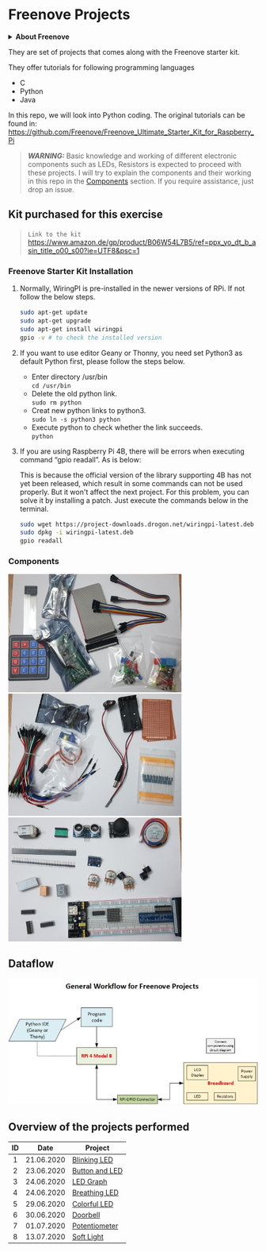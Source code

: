 # Freenove Projects

 <details> 
 <summary><strong>About Freenove</strong>
</summary>
Freenove is an open-source electronics platform.

Freenove is committed to helping customer quickly realize the creative idea and product prototypes, making it easy to get started for enthusiasts of programing and electronics and launching innovative open source products.

The services include:

- Robot kits
- Learning kits for Arduino, Raspberry Pi and micro:bit
- Electronic components and modules, tools
- Product customization service

The code and circuit are open source. You can obtain the details and the latest information through visiting the following web site: http://www.freenove.com</details>

They are set of projects that comes along with the Freenove starter kit.

They offer tutorials for following programming languages

- C
- Python
- Java

In this repo, we will look into Python coding. The original tutorials can be found in: https://github.com/Freenove/Freenove_Ultimate_Starter_Kit_for_Raspberry_Pi

> **_WARNING:_** Basic knowledge and working of different electronic components such as LEDs, Resistors is expected to proceed with these projects. I will try to explain the components and their working in this repo in the [Components](./00_Components/README.md) section. If you require assistance, just drop an issue.

## Kit purchased for this exercise

> `Link to the kit` https://www.amazon.de/gp/product/B06W54L7B5/ref=ppx_yo_dt_b_asin_title_o00_s00?ie=UTF8&psc=1

### Freenove Starter Kit Installation

1. Normally, WiringPI is pre-installed in the newer versions of RPi. If not follow the below steps.

   ```bash
   sudo apt-get update
   sudo apt-get upgrade
   sudo apt-get install wiringpi
   gpio -v # to check the installed version
   ```

2. If you want to use editor Geany or Thonny, you need set Python3 as default Python first, please follow
   the steps below.

   - Enter directory /usr/bin <br>
     `cd /usr/bin`
   - Delete the old python link. <br>
     `sudo rm python`
   - Creat new python links to python3. <br>
     `sudo ln -s python3 python`
   - Execute python to check whether the link succeeds. <br>
     `python`

3. If you are using Raspberry Pi 4B, there will be errors when executing command “gpio readall”. As is below:

   This is because the official version of the library supporting 4B has not yet been released, which result in some commands can not be used properly. But it won't affect the next project. For this problem, you can solve it by installing a patch. Just execute the commands below in the terminal.

   ```bash
   sudo wget https://project-downloads.drogon.net/wiringpi-latest.deb
   sudo dpkg -i wiringpi-latest.deb
   gpio readall
   ```

### Components

<img src="./img/components_01.jpg" width=350>
<img src="./img/components_02.jpg" width=350>
<img src="./img/components_03.jpg" width=350>

## Dataflow

![](./docs/General_Workflow.jpg)

## Overview of the projects performed

| ID  |    Date    | Project                                         |
| :-: | :--------: | ----------------------------------------------- |
|  1  | 21.06.2020 | [Blinking LED](./01_Blinking_LED/README.md)     |
|  2  | 23.06.2020 | [Button and LED](./02_Button_and_LED/README.md) |
|  3  | 24.06.2020 | [LED Graph](./03_LED_Graph/README.md)           |
|  4  | 24.06.2020 | [Breathing LED](./04_Breathing_LED/README.md)   |
|  5  | 29.06.2020 | [Colorful LED](./05_Colorful_LED/README.md)     |
|  6  | 30.06.2020 | [Doorbell](./06_Doorbell/README.md)             |
|  7  | 01.07.2020 | [Potentiometer](./07_Potentiometer/README.md)   |
|  8  | 13.07.2020 | [Soft Light](./08_Soft_Light/README.md)   |
